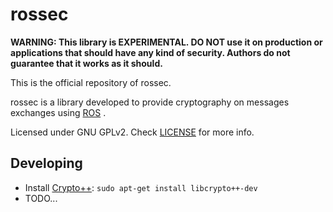 # rossec

**WARNING: This library is EXPERIMENTAL. DO NOT use it on production or applications that should have any kind of security. Authors do not guarantee that it works as it should.**

This is the official repository of rossec.

rossec is a library developed to provide cryptography on messages exchanges using [ROS](http://www.ros.org) .

Licensed under GNU GPLv2. Check [LICENSE](/LICENSE) for more info.

## Developing

* Install [Crypto++](http://www.cryptopp.com): `sudo apt-get install libcrypto++-dev`
* TODO...
